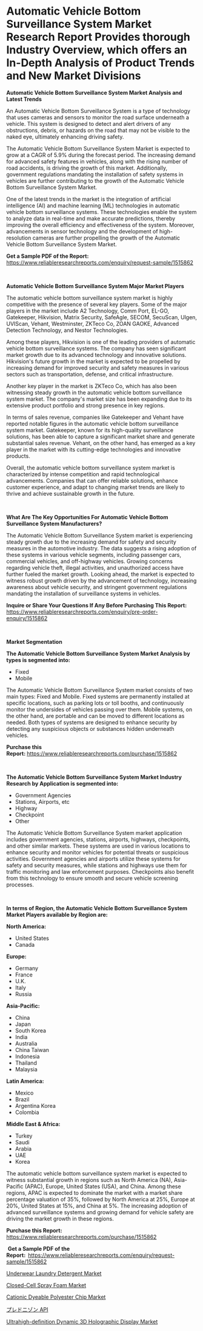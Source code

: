 <p><h1>Automatic Vehicle Bottom Surveillance System Market Research Report Provides thorough Industry Overview, which offers an In-Depth Analysis of Product Trends and New Market Divisions</h1></p><p><strong>Automatic Vehicle Bottom Surveillance System Market Analysis and Latest Trends</strong></p>
<p><p>An Automatic Vehicle Bottom Surveillance System is a type of technology that uses cameras and sensors to monitor the road surface underneath a vehicle. This system is designed to detect and alert drivers of any obstructions, debris, or hazards on the road that may not be visible to the naked eye, ultimately enhancing driving safety.</p><p>The Automatic Vehicle Bottom Surveillance System Market is expected to grow at a CAGR of 5.9% during the forecast period. The increasing demand for advanced safety features in vehicles, along with the rising number of road accidents, is driving the growth of this market. Additionally, government regulations mandating the installation of safety systems in vehicles are further contributing to the growth of the Automatic Vehicle Bottom Surveillance System Market.</p><p>One of the latest trends in the market is the integration of artificial intelligence (AI) and machine learning (ML) technologies in automatic vehicle bottom surveillance systems. These technologies enable the system to analyze data in real-time and make accurate predictions, thereby improving the overall efficiency and effectiveness of the system. Moreover, advancements in sensor technology and the development of high-resolution cameras are further propelling the growth of the Automatic Vehicle Bottom Surveillance System Market.</p></p>
<p><strong>Get a Sample PDF of the Report:&nbsp;</strong> <a href="https://www.reliableresearchreports.com/enquiry/request-sample/1515862">https://www.reliableresearchreports.com/enquiry/request-sample/1515862</a></p>
<p>&nbsp;</p>
<p><strong>Automatic Vehicle Bottom Surveillance System Major Market Players</strong></p>
<p><p>The automatic vehicle bottom surveillance system market is highly competitive with the presence of several key players. Some of the major players in the market include A2 Technology, Comm Port, EL-GO, Gatekeeper, Hikvision, Matrix Security, SafeAgle, SECOM, SecuScan, Ulgen, UVIScan, Vehant, Westminster, ZKTeco Co, ZOAN GAOKE, Advanced Detection Technology, and Nestor Technologies.</p><p>Among these players, Hikvision is one of the leading providers of automatic vehicle bottom surveillance systems. The company has seen significant market growth due to its advanced technology and innovative solutions. Hikvision's future growth in the market is expected to be propelled by increasing demand for improved security and safety measures in various sectors such as transportation, defense, and critical infrastructure.</p><p>Another key player in the market is ZKTeco Co, which has also been witnessing steady growth in the automatic vehicle bottom surveillance system market. The company's market size has been expanding due to its extensive product portfolio and strong presence in key regions.</p><p>In terms of sales revenue, companies like Gatekeeper and Vehant have reported notable figures in the automatic vehicle bottom surveillance system market. Gatekeeper, known for its high-quality surveillance solutions, has been able to capture a significant market share and generate substantial sales revenue. Vehant, on the other hand, has emerged as a key player in the market with its cutting-edge technologies and innovative products.</p><p>Overall, the automatic vehicle bottom surveillance system market is characterized by intense competition and rapid technological advancements. Companies that can offer reliable solutions, enhance customer experience, and adapt to changing market trends are likely to thrive and achieve sustainable growth in the future.</p></p>
<p>&nbsp;</p>
<p><strong>What Are The Key Opportunities For Automatic Vehicle Bottom Surveillance System Manufacturers?</strong></p>
<p><p>The Automatic Vehicle Bottom Surveillance System market is experiencing steady growth due to the increasing demand for safety and security measures in the automotive industry. The data suggests a rising adoption of these systems in various vehicle segments, including passenger cars, commercial vehicles, and off-highway vehicles. Growing concerns regarding vehicle theft, illegal activities, and unauthorized access have further fueled the market growth. Looking ahead, the market is expected to witness robust growth driven by the advancement of technology, increasing awareness about vehicle security, and stringent government regulations mandating the installation of surveillance systems in vehicles.</p></p>
<p><strong>Inquire or Share Your Questions If Any Before Purchasing This Report:</strong> <a href="https://www.reliableresearchreports.com/enquiry/pre-order-enquiry/1515862">https://www.reliableresearchreports.com/enquiry/pre-order-enquiry/1515862</a></p>
<p>&nbsp;</p>
<p><strong>Market Segmentation</strong></p>
<p><strong>The Automatic Vehicle Bottom Surveillance System Market Analysis by types is segmented into:</strong></p>
<p><ul><li>Fixed</li><li>Mobile</li></ul></p>
<p><p>The Automatic Vehicle Bottom Surveillance System market consists of two main types: Fixed and Mobile. Fixed systems are permanently installed at specific locations, such as parking lots or toll booths, and continuously monitor the undersides of vehicles passing over them. Mobile systems, on the other hand, are portable and can be moved to different locations as needed. Both types of systems are designed to enhance security by detecting any suspicious objects or substances hidden underneath vehicles.</p></p>
<p><strong>Purchase this Report:&nbsp;</strong><a href="https://www.reliableresearchreports.com/purchase/1515862">https://www.reliableresearchreports.com/purchase/1515862</a></p>
<p>&nbsp;</p>
<p><strong>The Automatic Vehicle Bottom Surveillance System Market Industry Research by Application is segmented into:</strong></p>
<p><ul><li>Government Agencies</li><li>Stations, Airports, etc</li><li>Highway</li><li>Checkpoint</li><li>Other</li></ul></p>
<p><p>The Automatic Vehicle Bottom Surveillance System market application includes government agencies, stations, airports, highways, checkpoints, and other similar markets. These systems are used in various locations to enhance security and monitor vehicles for potential threats or suspicious activities. Government agencies and airports utilize these systems for safety and security measures, while stations and highways use them for traffic monitoring and law enforcement purposes. Checkpoints also benefit from this technology to ensure smooth and secure vehicle screening processes.</p></p>
<p>&nbsp;</p>
<p><strong>In terms of Region, the Automatic Vehicle Bottom Surveillance System Market Players available by Region are:</strong></p>
<p>
    <p> <strong> North America: </strong>
        <ul>
            <li>United States</li>
            <li>Canada</li>
        </ul>
        </p> 
    <p> <strong> Europe: </strong>
        <ul>
            <li>Germany</li>
            <li>France</li>
            <li>U.K.</li>
            <li>Italy</li>
            <li>Russia</li>
        </ul>
        </p> 
    <p> <strong> Asia-Pacific: </strong>
        <ul>
            <li>China</li>
            <li>Japan</li>
            <li>South Korea</li>
            <li>India</li>
            <li>Australia</li>
            <li>China Taiwan</li>
            <li>Indonesia</li>
            <li>Thailand</li>
            <li>Malaysia</li>
        </ul>
        </p> 
    <p> <strong> Latin America: </strong>
        <ul>
            <li>Mexico</li>
            <li>Brazil</li>
            <li>Argentina Korea</li>
            <li>Colombia</li>
        </ul>
        </p> 
    <p> <strong> Middle East & Africa: </strong>
        <ul>
            <li>Turkey</li>
            <li>Saudi</li>
            <li>Arabia</li>
            <li>UAE</li>
            <li>Korea</li>
        </ul>
    </p>
    </p>
<p><p>The automatic vehicle bottom surveillance system market is expected to witness substantial growth in regions such as North America (NA), Asia-Pacific (APAC), Europe, United States (USA), and China. Among these regions, APAC is expected to dominate the market with a market share percentage valuation of 35%, followed by North America at 25%, Europe at 20%, United States at 15%, and China at 5%. The increasing adoption of advanced surveillance systems and growing demand for vehicle safety are driving the market growth in these regions.</p></p>
<p><strong>Purchase this Report: </strong><a href="https://www.reliableresearchreports.com/purchase/1515862">https://www.reliableresearchreports.com/purchase/1515862</a></p>
<p>&nbsp;<strong>Get a Sample PDF of the Report:&nbsp;&nbsp;</strong><a href="https://www.reliableresearchreports.com/enquiry/request-sample/1515862">https://www.reliableresearchreports.com/enquiry/request-sample/1515862</a></p>
<p><strong></strong></p>
<p><p><a href="https://view.publitas.com/reportprime-1/underwear-laundry-detergent-market-a-comprehensive-report-of-its-market-share-growth-trends-2024-2031/">Underwear Laundry Detergent Market</a></p><p><a href="https://military-diascia-e68.notion.site/Closed-Cell-Spray-Foam-Market-Growth-Market-Trends-COVID-19-Impact-and-Forecasts-for-period-from--0f6bd83dae08467c9eceb9b773b7168c">Closed-Cell Spray Foam Market</a></p><p><a href="https://issuu.com/reportprime-2/docs/cationic-dyeable-polyester-chip-market-size-2030.p">Cationic Dyeable Polyester Chip Market</a></p><p><a href="https://medium.com/@jlrg110/%E3%83%97%E3%83%AC%E3%83%89%E3%83%8B%E3%82%BE%E3%83%B3api%E5%B8%82%E5%A0%B4%E8%AA%BF%E6%9F%BB%E3%83%AC%E3%83%9D%E3%83%BC%E3%83%88-%E3%81%9D%E3%81%AE%E6%AD%B4%E5%8F%B2%E3%81%A82031%E5%B9%B4%E3%81%BE%E3%81%A7%E3%81%AE%E4%BA%88%E6%B8%AC-ab6a3b32121a">プレドニゾン API</a></p><p><a href="https://meowing-canidae-761.notion.site/Ultrahigh-definition-Dynamic-3D-Holographic-Display-Market-Size-Market-Trends-and-Growth-Outlook-f-0204eced991443dd9ac40b02a43569f1">Ultrahigh-definition Dynamic 3D Holographic Display Market</a></p></p>